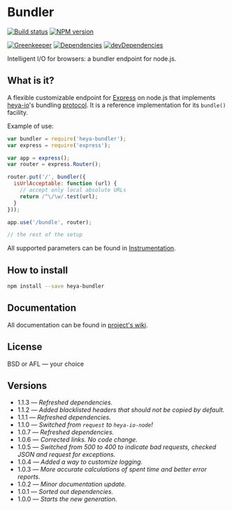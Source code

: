 # Bundler

[![Build status][travis-image]][travis-url]
[![NPM version][npm-image]][npm-url]

[![Greenkeeper][greenkeeper-image]][greenkeeper-url]
[![Dependencies][deps-image]][deps-url]
[![devDependencies][dev-deps-image]][dev-deps-url]

Intelligent I/O for browsers: a bundler endpoint for node.js.

## What is it?

A flexible customizable endpoint for [Express](http://expressjs.com/) on node.js that implements [heya-io](https://github.com/heya/io)'s bundling [protocol](https://github.com/heya/bundler/wiki/Protocol). It is a reference implementation for its `bundle()` facility.

Example of use:

```js
var bundler = require('heya-bundler');
var express = require('express');

var app = express();
var router = express.Router();

router.put('/', bundler({
  isUrlAcceptable: function (url) {
    // accept only local absolute URLs
    return /^\/\w/.test(url);
  }
}));

app.use('/bundle', router);

// the rest of the setup
```

All supported parameters can be found in [Instrumentation](https://github.com/heya/bundler/wiki/Instrumentation).

## How to install

```sh
npm install --save heya-bundler
```

## Documentation

All documentation can be found in [project's wiki](https://github.com/heya/bundler/wiki).

## License

BSD or AFL &mdash; your choice

## Versions

- 1.1.3 &mdash; *Refreshed dependencies.*
- 1.1.2 &mdash; *Added blacklisted headers that should not be copied by default.*
- 1.1.1 &mdash; *Refreshed dependencies.*
- 1.1.0 &mdash; *Switched from `request` to `heya-io-node`!*
- 1.0.7 &mdash; *Refreshed dependencies.*
- 1.0.6 &mdash; *Corrected links. No code change.*
- 1.0.5 &mdash; *Switched from 500 to 400 to indicate bad requests, checked JSON and request for exceptions.*
- 1.0.4 &mdash; *Added a way to customize logging.*
- 1.0.3 &mdash; *More accurate calculations of spent time and better error reports.*
- 1.0.2 &mdash; *Minor documentation update.*
- 1.0.1 &mdash; *Sorted out dependencies.*
- 1.0.0 &mdash; *Starts the new generation.*


[npm-image]:         https://img.shields.io/npm/v/heya-bundler.svg
[npm-url]:           https://npmjs.org/package/heya-bundler
[deps-image]:        https://img.shields.io/david/heya/bundler.svg
[deps-url]:          https://david-dm.org/heya/bundler
[dev-deps-image]:    https://img.shields.io/david/dev/heya/bundler.svg
[dev-deps-url]:      https://david-dm.org/heya/bundler?type=dev
[travis-image]:      https://img.shields.io/travis/heya/bundler.svg
[travis-url]:        https://travis-ci.org/heya/bundler
[greenkeeper-image]: https://badges.greenkeeper.io/heya/bundler.svg
[greenkeeper-url]:   https://greenkeeper.io/
